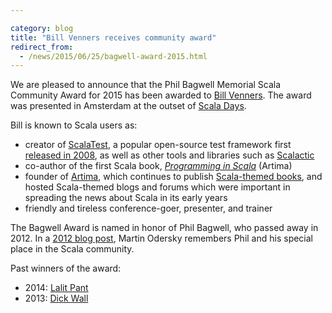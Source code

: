 ```yaml
---

category: blog
title: "Bill Venners receives community award"
redirect_from:
  - /news/2015/06/25/bagwell-award-2015.html
---
```

We are pleased to announce that the Phil Bagwell Memorial Scala Community Award for 2015 has been awarded to [Bill Venners](https://twitter.com/bvenners).  The award was presented in Amsterdam at the outset of [Scala Days](http://event.scaladays.org/scaladays-amsterdam-2015).

Bill is known to Scala users as:

* creator of [ScalaTest](https://www.scalatest.org), a popular open-source test framework first [released in 2008](https://www.artima.com/weblogs/viewpost.jsp?thread=222678), as well as other tools and libraries such as [Scalactic](https://www.scalactic.org)
* co-author of the first Scala book, [_Programming in Scala_](https://www.artima.com/shop/programming_in_scala_3ed) (Artima)
* founder of [Artima](https://www.artima.com/aboutartima.html), which continues to publish [Scala-themed books](https://www.artima.com/shop/catalog), and hosted Scala-themed blogs and forums which were important in spreading the news about Scala in its early years
* friendly and tireless conference-goer, presenter, and trainer

The Bagwell Award is named in honor of Phil Bagwell, who passed away in 2012.  In a [2012 blog post](https://web.archive.org/web/20160311185839/https://www.lightbend.com/blog/rip-phil-bagwell), Martin Odersky remembers Phil and his special place in the Scala community.

Past winners of the award:

* 2014: [Lalit Pant](https://kojoenv.wordpress.com/2014/09/27/phil-bagwell-award/)
* 2013: [Dick Wall](https://twitter.com/dickwall)

